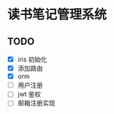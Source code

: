 # 读书笔记管理系统

## TODO

- [x] iris 初始化  
- [x] 添加路由  
- [x] orm  
- [ ] 用户注册  
- [ ] jwt 鉴权  
- [ ] 邮箱注册实现  